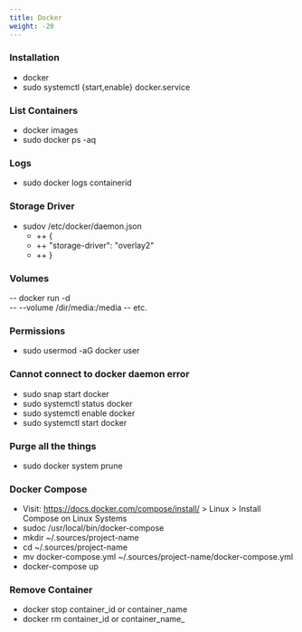 ```yaml
---
title: Docker
weight: -20
---
```


### Installation
- docker
- sudo systemctl {start,enable} docker.service

### List Containers
- docker images
- sudo docker ps -aq

### Logs
- sudo docker logs containerid

### Storage Driver
- sudov /etc/docker/daemon.json
    - ++ {
    - ++   "storage-driver": "overlay2"
    - ++ }

### Volumes
-- docker run -d \
-- --volume /dir/media:/media
-- etc.

### Permissions
- sudo usermod -aG docker user

### Cannot connect to docker daemon error
- sudo snap start docker
- sudo systemctl status docker
- sudo systemctl enable docker
- sudo systemctl start docker

### Purge all the things
- sudo docker system prune

### Docker Compose
- Visit: https://docs.docker.com/compose/install/ > Linux > Install Compose on Linux Systems
- sudoc /usr/local/bin/docker-compose
- mkdir ~/.sources/project-name
- cd ~/.sources/project-name
- mv docker-compose.yml ~/.sources/project-name/docker-compose.yml
- docker-compose up

### Remove Container
- docker stop container_id or container_name
- docker rm container_id or container_name_
